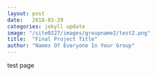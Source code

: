 ```yaml
---
layout: post
date:   2018-03-29
categories: jekyll update
image: "/site0227/images/groupname2/test2.png"
title:  "Final Project Title"
author: "Names Of Everyone In Your Group"
---
```


test page 
